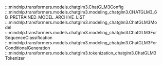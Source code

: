 :::mindnlp.transformers.models.chatglm3.ChatGLM3Config
:::mindnlp.transformers.models.chatglm3.modeling_chatglm3.CHATGLM3_6B_PRETRAINED_MODEL_ARCHIVE_LIST
:::mindnlp.transformers.models.chatglm3.modeling_chatglm3.ChatGLM3Model
:::mindnlp.transformers.models.chatglm3.modeling_chatglm3.ChatGLM3ForSequenceClassification
:::mindnlp.transformers.models.chatglm3.modeling_chatglm3.ChatGLM3ForConditionalGeneration
:::mindnlp.transformers.models.chatglm3.tokenization_chatglm3.ChatGLM3Tokenizer